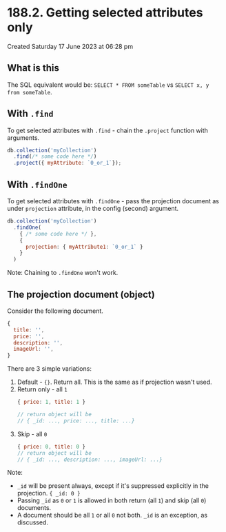 # 188.2. Getting selected attributes only
Created Saturday 17 June 2023 at 06:28 pm

## What is this
The SQL equivalent would be: `SELECT * FROM someTable` vs `SELECT x, y from someTable`.


## With `.find`
To get selected attributes with `.find` - chain the `.project` function with arguments.

```js
db.collection('myCollection')
  .find(/* some code here */)
  .project({ myAttribute: `0_or_1`});
```


## With `.findOne`
To get selected attributes with `.findOne` - pass the projection document as under `projection` attribute, in the config (second) argument.

```js
db.collection('myCollection')
  .findOne(
    { /* some code here */ },
    {
	  projection: { myAttribute1: `0_or_1` }
    }
  )
```
Note: Chaining to `.findOne` won't work.


## The projection document (object)
Consider the following document.
```js
{
  title: '',
  price: '',
  description: '',
  imageUrl: '',
}
```

There are 3 simple variations:
1. Default - `{}`. Return all. This is the same as if projection wasn't used.
2. Return only - all `1`
	```js
	{ price: 1, title: 1 }

	// return object will be
	// { _id: ..., price: ..., title: ...}
	```
3. Skip - all `0`
	```js
	{ price: 0, title: 0 }
	// return object will be
	// { _id: ..., description: ..., imageUrl: ...}
	```

Note:
- `_id` will be present always, except if it's suppressed explicitly in the projection. `{ _id: 0 }`
- Passing `_id` as `0` or `1` is allowed in both return (all `1`) and skip (all `0`) documents.
- A document should be all `1` or all `0` not both. `_id` is an exception, as discussed.